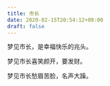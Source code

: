 ```yaml
---
title: 市长
date: 2020-02-15T20:54:12+08:00
draft: false
---
```


梦见市长，是幸福快乐的兆头。



梦见市长喜笑颜开，要发财。



梦见市长愁眉苦脸，名声大躁。

